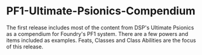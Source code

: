 # PF1-Ultimate-Psionics-Compendium
The first release includes most of the content from DSP's Ultimate Psionics as a compendium for Foundry's PF1 system. 
There are a few powers and items included as examples.
Feats, Classes and Class Abilities are the focus of this release.
